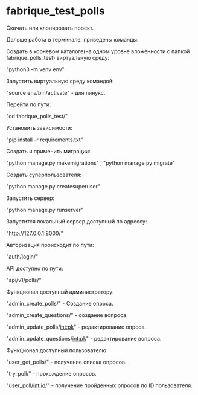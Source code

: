 # fabrique_test_polls
Скачать или клонировать проект.

Дальше работа в терминале, приведены команды.

Создать в корневом каталоге(на одном уровне вложенности с папкой fabrique_polls_test) виртуальную среду:

"python3 -m venv env"

Запустить виртуальную среду командой:

"source env/bin/activate" - для линукс.

Перейти по пути:

"cd fabrique_polls_test/"

Установить зависимости:

"pip install -r requirements.txt"

Создать и применить миграции:

"python manage.py makemigrations" ,
"python manage.py migrate"

Создать суперпользователя:

"python manage.py createsuperuser"

Запустить сервер:

"python manage.py runserver"

Запустится локальный сервер доступный по адрессу:

"http://127.0.0.1:8000/"

Авторизация происходит по пути:

"auth/login/"

API доступно по пути:

"api/v1/polls/"

Функционал доступный администратору:

"admin_create_polls/" - Создание опроса.

"admin_create_questions/" - создание вопроса.

"admin_update_polls/<int:pk>" - редактирование опроса.

"admin_update_questions/<int:pk>" - редактирование вопроса.

Функционал доступный пользователю:

"user_get_polls/" - получение списка опросов.

"try_poll/" - прохождение опросов.

"user_poll/<int:id>/" - получение пройденных опросов по ID пользователя.




 
 
